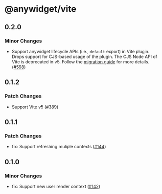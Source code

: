 # @anywidget/vite

## 0.2.0

### Minor Changes

- Support anywidget lifecycle APIs (i.e., `default` export) in Vite plugin. Drops support for CJS-based usage of the plugin. The CJS Node API of Vite is deprecated in v5. Follow the [migration guide](https://vitejs.dev/guide/migration#deprecate-cjs-node-api) for more details. ([#598](https://github.com/manzt/anywidget/pull/598))

## 0.1.2

### Patch Changes

- Support Vite v5 ([#389](https://github.com/manzt/anywidget/pull/389))

## 0.1.1

### Patch Changes

- fix: Support refreshing muliple contexts ([#144](https://github.com/manzt/anywidget/pull/144))

## 0.1.0

### Minor Changes

- fix: Support new user render context ([#142](https://github.com/manzt/anywidget/pull/142))
